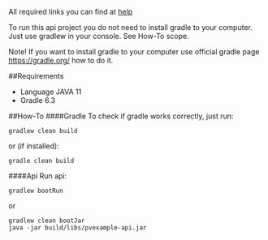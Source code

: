 All required links you can find at [help](HELP.md)

To run this api project you do not need to install gradle to your computer.
Just use gradlew in your console. See How-To scope.

Note! If you want to install gradle to your computer use official gradle page https://gradle.org/ how to do it.

##Requirements
* Language JAVA 11
* Gradle 6.3

##How-To
####Gradle
To check if gradle works correctly, just run:
```
gradlew clean build
```
or (if installed):
```
gradle clean build
```

####Api
Run api:
```
gradlew bootRun
```
or
```
gradlew clean bootJar
java -jar build/libs/pvexample-api.jar
```
